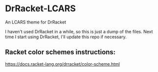 # DrRacket-LCARS
An LCARS theme for DrRacket

I haven't used DrRacket in a while, so this is just a dump of the files. Next time I start using DrRacket, I'll update this repo if necessary.

## Racket color schemes instructions:
https://docs.racket-lang.org/drracket/color-scheme.html

